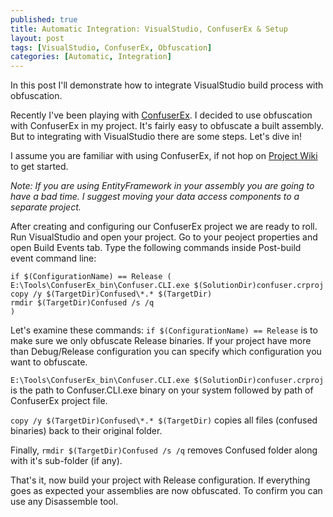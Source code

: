 ```yaml
---
published: true
title: Automatic Integration: VisualStudio, ConfuserEx & Setup
layout: post
tags: [VisualStudio, ConfuserEx, Obfuscation]
categories: [Automatic, Integration]
---
```

In this post I'll demonstrate how to integrate VisualStudio build process with obfuscation.

Recently I've been playing with [ConfuserEx](https://yck1509.github.io/ConfuserEx/). I decided to use obfuscation with ConfuserEx in my project. It's fairly easy to obfuscate a built assembly. But to integrating with VisualStudio there are some steps. Let's dive in!

I assume you are familiar with using ConfuserEx, if not hop on [Project Wiki](https://github.com/yck1509/ConfuserEx/wiki) to get started.

_Note: If you are using EntityFramework in your assembly you are going to have a bad time. I suggest moving your data access components to a separate project._

After creating and configuring our ConfuserEx project we are ready to roll. Run VisualStudio and open your project. Go to your peoject properties and open Build Events tab. Type the following commands inside Post-build event command line:
    
    if $(ConfigurationName) == Release (
    E:\Tools\ConfuserEx_bin\Confuser.CLI.exe $(SolutionDir)confuser.crproj
    copy /y $(TargetDir)Confused\*.* $(TargetDir)
    rmdir $(TargetDir)Confused /s /q
    )

Let's examine these commands:
`if $(ConfigurationName) == Release` is to make sure we only obfuscate Release binaries. If your project have more than Debug/Release configuration you can specify which configuration you want to obfuscate.

`E:\Tools\ConfuserEx_bin\Confuser.CLI.exe $(SolutionDir)confuser.crproj` is the path to Confuser.CLI.exe binary on your system followed by path of ConfuserEx project file.

`copy /y $(TargetDir)Confused\*.* $(TargetDir)` copies all files (confused binaries) back to their original folder.

Finally, `rmdir $(TargetDir)Confused /s /q` removes Confused folder along with it's sub-folder (if any).

That's it, now build your project with Release configuration. If everything goes as expected your assemblies are now obfuscated. To confirm you can use any Disassemble tool.